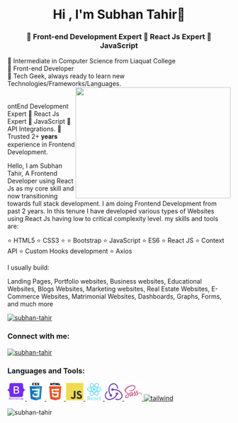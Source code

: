 <h1 align="center">Hi , I'm Subhan Tahir👋</h1>
<h3 align="center">🎯 Front-end Development Expert 🎯 React Js Expert 🎯 JavaScript </h3>
<p align="left">👷 Intermediate in Computer Science from Liaquat College<br />
🔭 Front-end Developer<br />
🌱 Tech Geek, always ready to learn new Technologies/Frameworks/Languages.<br />
<img align="right" src="https://i.pinimg.com/originals/81/17/8b/81178b47a8598f0c81c4799f2cdd4057.gif" width="350" height="250"/ >
  <br />
  <br /
🎯 Fr >ontEnd Development Expert 🎯 React Js Expert 🎯  JavaScript 🎯 API Integrations.
🌟 Trusted 2+ 𝐲𝐞𝐚𝐫𝐬 experience in Frontend Development.</p>

<p>Hello, I am Subhan Tahir, A Frontend Developer using React Js as my core skill and now transitioning towards full stack development. I am doing Frontend Development from past 2 years. In this tenure I have developed various types of Websites using React Js having low to critical complexity level. my skills and tools are:</p>

⭐️ HTML5 ⭐️ CSS3 ⭐ ⭐️ Bootstrap ⭐️ JavaScript ⭐️ ES6 ⭐️ React JS  ⭐️ Context API ⭐️ Custom Hooks development ⭐️ Axios

I usually build:

Landing Pages, Portfolio websites, Business websites, Educational Websites, Blogs Websites, Marketing websites, Real Estate Websites, E-Commerce Websites, Matrimonial Websites, Dashboards, Graphs, Forms, and much more</p>

<p align="left"> <a href="https://github.com/ryo-ma/github-profile-trophy"><img src="https://github-profile-trophy.vercel.app/?username=subhan-tahir" alt="subhan-tahir" /></a> </p>

<h3 align="left">Connect with me:</h3>
<p align="left">
<a href="https://linkedin.com/in/subhan-tahir" target="blank"><img align="center" src="https://raw.githubusercontent.com/rahuldkjain/github-profile-readme-generator/master/src/images/icons/Social/linked-in-alt.svg" alt="subhan-tahir" height="30" width="40" /></a>
</p>

<h3 align="left">Languages and Tools:</h3>
<p align="left"> <a href="https://getbootstrap.com" target="_blank" rel="noreferrer"> <img src="https://raw.githubusercontent.com/devicons/devicon/master/icons/bootstrap/bootstrap-plain-wordmark.svg" alt="bootstrap" width="40" height="40"/> </a> <a href="https://www.w3schools.com/css/" target="_blank" rel="noreferrer"> <img src="https://raw.githubusercontent.com/devicons/devicon/master/icons/css3/css3-original-wordmark.svg" alt="css3" width="40" height="40"/> </a> <a href="https://www.w3.org/html/" target="_blank" rel="noreferrer"> <img src="https://raw.githubusercontent.com/devicons/devicon/master/icons/html5/html5-original-wordmark.svg" alt="html5" width="40" height="40"/> </a> <a href="https://developer.mozilla.org/en-US/docs/Web/JavaScript" target="_blank" rel="noreferrer"> <img src="https://raw.githubusercontent.com/devicons/devicon/master/icons/javascript/javascript-original.svg" alt="javascript" width="40" height="40"/> </a> <a href="https://reactjs.org/" target="_blank" rel="noreferrer"> <img src="https://raw.githubusercontent.com/devicons/devicon/master/icons/react/react-original-wordmark.svg" alt="react" width="40" height="40"/> </a> <a href="https://redux.js.org" target="_blank" rel="noreferrer"> <img src="https://raw.githubusercontent.com/devicons/devicon/master/icons/redux/redux-original.svg" alt="redux" width="40" height="40"/> </a> <a href="https://sass-lang.com" target="_blank" rel="noreferrer"> <img src="https://raw.githubusercontent.com/devicons/devicon/master/icons/sass/sass-original.svg" alt="sass" width="40" height="40"/> </a> <a href="https://tailwindcss.com/" target="_blank" rel="noreferrer"> <img src="https://www.vectorlogo.zone/logos/tailwindcss/tailwindcss-icon.svg" alt="tailwind" width="40" height="40"/> </a> </p>

<p><img align="center" src="https://github-readme-stats.vercel.app/api/top-langs?username=subhan-tahir&show_icons=true&locale=en&layout=compact" alt="subhan-tahir" /></p>
